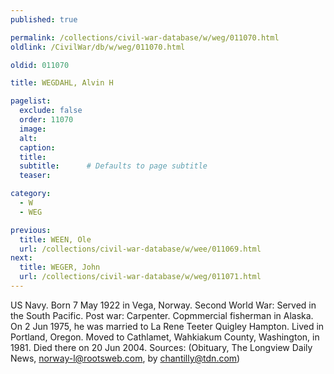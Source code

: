 ```yaml
---
published: true

permalink: /collections/civil-war-database/w/weg/011070.html
oldlink: /CivilWar/db/w/weg/011070.html

oldid: 011070

title: WEGDAHL, Alvin H

pagelist:
  exclude: false
  order: 11070
  image: 
  alt:
  caption:
  title:
  subtitle:      # Defaults to page subtitle
  teaser:

category: 
  - W 
  - WEG

previous:
  title: WEEN, Ole
  url: /collections/civil-war-database/w/wee/011069.html  
next:
  title: WEGER, John
  url: /collections/civil-war-database/w/weg/011071.html   
---
```

US Navy. Born 7 May 1922 in Vega, Norway. Second World War: Served in the South Pacific. Post war: Carpenter. Copmmercial fisherman in Alaska. On 2 Jun 1975, he was married to La Rene Teeter Quigley Hampton. Lived in Portland, Oregon. Moved to Cathlamet, Wahkiakum County, Washington, in 1981. Died there on 20 Jun 2004. Sources: (Obituary, The Longview Daily News, [norway-l@rootsweb.com](mailto:norway-l@rootsweb.com), by [chantilly@tdn.com](mailto:chantilly@tdn.com))